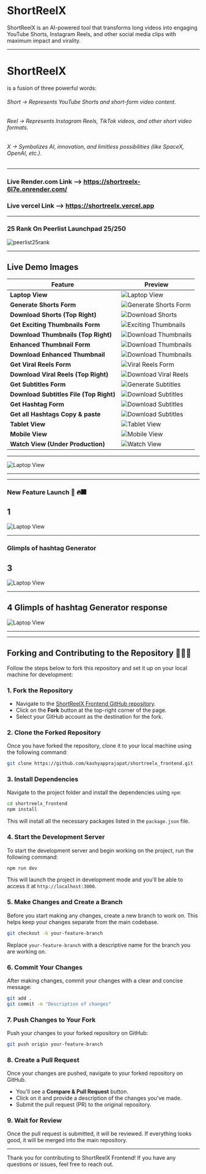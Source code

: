 # ShortReelX

ShortReelX is an AI-powered tool that transforms long videos into engaging YouTube Shorts, Instagram Reels, and other social media clips with maximum impact and virality.

---

# ShortReelX 
is a fusion of three powerful words:

###### Short → Represents YouTube Shorts and short-form video content.
###### Reel → Represents Instagram Reels, TikTok videos, and other short video formats.
###### X → Symbolizes AI, innovation, and limitless possibilities (like SpaceX, OpenAI, etc.).

---

### Live Render.com Link --> https://shortreelx-6l7e.onrender.com/
### Live vercel Link --> https://shortreelx.vercel.app

---
### 25 Rank On Peerlist Launchpad  25/250
![peerlist25rank](./liveimages/peerlsit25.png)


---

## Live Demo Images  

| **Feature** | **Preview** |
|------------|------------|
| **Laptop View** | ![Laptop View](./liveimages/6serviceView.png) |
| **Generate Shorts Form** | ![Generate Shorts Form](./liveimages/Generateshorts.png) |
| **Download Shorts (Top Right)** | ![Download Shorts](./liveimages/GenerateshortsDownload.png) |
| **Get Exciting Thumbnails Form** | ![Exciting Thumbnails](./liveimages/excitingthumbnails.png) |
| **Download Thumbnails (Top Right)** | ![Download Thumbnails](./liveimages/Downlaodthumbnails.png) |
| **Enhanced Thumbnail Form** | ![Download Thumbnails](./liveimages/EnhancedThumbnailForm.png) |
| **Download Enhanced Thumbnail** | ![Download Thumbnails](./liveimages/EnhancedThumbnailDownload.png) |
| **Get Viral Reels Form** | ![Viral Reels Form](./liveimages/viralReels.png) |
| **Download Viral Reels (Top Right)** | ![Download Viral Reels](./liveimages/GenerateViralReels.png) |
| **Get Subtitles Form** | ![Generate Subtitles](./liveimages/GenearteSubtitles.png) |
| **Download Subtitles File (Top Right)** | ![Download Subtitles](./liveimages/DownloadSubtitlesFile.png) |
| **Get Hashtag Form** | ![Download Subtitles](./liveimages/HashtagForm.png) |
| **Get all Hashtags Copy & paste** | ![Download Subtitles](./liveimages/hastaggenerato.png) |
| **Tablet View** | ![Tablet View](./liveimages/Galaxy-Tab-S7-localhost.png) |
| **Mobile View** | ![Mobile View](./liveimages/iPhone-12-PRO-localhost.png) |
| **Watch View (Under Production)** | ![Watch View](./liveimages/Apple-Watch-Serie-6-localhost.png) |

---
![Laptop View](./liveimages/hashtagfeature1.png)



-------
-------

### New Feature Launch 🚀 🔥🎆
## 1
![Laptop View](./liveimages/hashtagfeaturenotfication.png)

---

### Glimpls of hashtag Generator 
## 3
![Laptop View](./liveimages/HashtagForm.png)

---
## 4 Glimpls of hashtag Generator response
![Laptop View](./liveimages/hastaggenerato.png)

---

--------------------------------------------------------------------------------


## Forking and Contributing to the Repository 🧑🏻‍💻

Follow the steps below to fork this repository and set it up on your local machine for development:

### 1. Fork the Repository
- Navigate to the [ShortReelX Frontend GitHub repository](https://github.com/kashyapprajapat/shortreelx_frontend).
- Click on the **Fork** button at the top-right corner of the page.
- Select your GitHub account as the destination for the fork.

### 2. Clone the Forked Repository
Once you have forked the repository, clone it to your local machine using the following command:

```bash
git clone https://github.com/kashyapprajapat/shortreelx_frontend.git
```



### 3. Install Dependencies
Navigate to the project folder and install the dependencies using `npm`:

```bash
cd shortreelx_frontend
npm install
```

This will install all the necessary packages listed in the `package.json` file.

### 4. Start the Development Server
To start the development server and begin working on the project, run the following command:

```bash
npm run dev
```

This will launch the project in development mode and you'll be able to access it at `http://localhost:3000`.

### 5. Make Changes and Create a Branch
Before you start making any changes, create a new branch to work on. This helps keep your changes separate from the main codebase.

```bash
git checkout -b your-feature-branch
```

Replace `your-feature-branch` with a descriptive name for the branch you are working on.

### 6. Commit Your Changes
After making changes, commit your changes with a clear and concise message:

```bash
git add .
git commit -m "Description of changes"
```

### 7. Push Changes to Your Fork
Push your changes to your forked repository on GitHub:

```bash
git push origin your-feature-branch
```

### 8. Create a Pull Request
Once your changes are pushed, navigate to your forked repository on GitHub.
- You'll see a **Compare & Pull Request** button.
- Click on it and provide a description of the changes you've made.
- Submit the pull request (PR) to the original repository.

### 9. Wait for Review
Once the pull request is submitted, it will be reviewed. If everything looks good, it will be merged into the main repository.

---

Thank you for contributing to ShortReelX Frontend! If you have any questions or issues, feel free to reach out.
